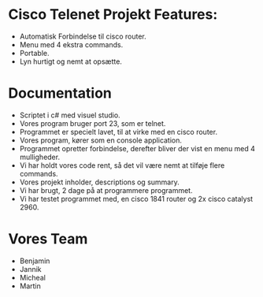 # Cisco Telenet Projekt Features:

 - Automatisk Forbindelse til cisco router.
 - Menu med 4 ekstra commands.
 - Portable.
 - Lyn hurtigt og nemt at opsætte.
 


# Documentation

- Scriptet i c# med visuel studio.
- Vores program bruger port 23, som er telnet.
- Programmet er specielt lavet, til at virke med en cisco router.
- Vores program, kører som en console application.
- Programmet opretter forbindelse, derefter bliver der vist en menu med 4 mulligheder.
- Vi har holdt vores code rent, så det vil være nemt at tilføje flere commands.
- Vores projekt inholder, descriptions og summary.
- Vi har brugt, 2 dage på at programmere programmet.
- Vi har testet programmet med, en cisco 1841 router og 2x cisco catalyst 2960.


# Vores Team

- Benjamin
- Jannik
- Micheal
- Martin
